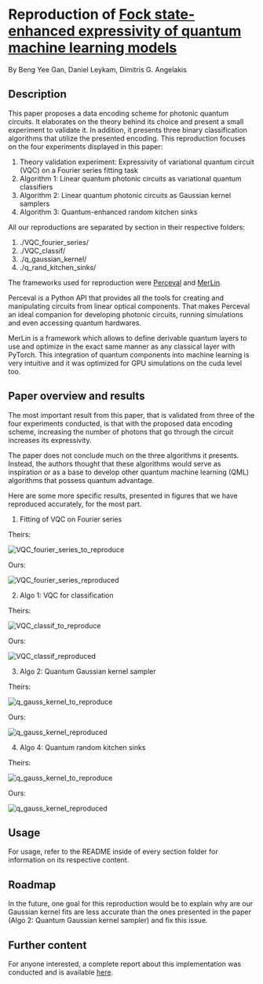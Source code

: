 # Reproduction of [Fock state-enhanced expressivity of quantum machine learning models](https://arxiv.org/abs/2107.05224)
By Beng Yee Gan, Daniel Leykam, Dimitris G. Angelakis
## Description
This paper proposes a data encoding scheme for photonic quantum circuits. It elaborates on the theory behind its choice and present a small experiment to validate it. In addition, it presents three binary classification algorithms that utilize the presented encoding. This reproduction focuses on the four experiments displayed in this paper:
1. Theory validation experiment: Expressivity of variational quantum circuit (VQC) on a Fourier series fitting task
2. Algorithm 1: Linear quantum photonic circuits as variational quantum classifiers
3. Algorithm 2: Linear quantum photonic circuits as Gaussian kernel samplers
4. Algorithm 3: Quantum-enhanced random kitchen sinks

All our reproductions are separated by section in their respective folders:
1. ./VQC_fourier_series/
2. ./VQC_classif/
3. ./q_gaussian_kernel/
4. ./q_rand_kitchen_sinks/

The frameworks used for reproduction were [Perceval](https://perceval.quandela.net) and [MerLin](https://merlinquantum.ai). 

Perceval is a Python API that provides all the tools for creating and manipulating circuits from linear
optical components. That makes Perceval an ideal companion for developing photonic circuits, running
simulations and even accessing quantum hardwares.

MerLin is a framework which allows to define derivable quantum layers to use and optimize in the exact
same manner as any classical layer with PyTorch. This integration of
quantum components into machine learning is very intuitive and it was optimized for GPU simulations
on the cuda level too.

## Paper overview and results
The most important result from this paper, that is validated from three of the four experiments conducted, is that with the proposed data encoding scheme, increasing the number of photons that go through the circuit increases its expressivity.

The paper does not conclude much on the three algorithms it presents. Instead, the authors thought that these algorithms would serve as inspiration or as a base to develop other quantum machine learning (QML) algorithms that possess quantum advantage.

Here are some more specific results, presented in figures that we have reproduced accurately, for the most part.

1. Fitting of VQC on Fourier series

Theirs:

![VQC_fourier_series_to_reproduce](./VQC_fourier_series/results/Fitting_example_and_DOF.png)

Ours:

![VQC_fourier_series_reproduced](./VQC_fourier_series/results/expressive_power_of_the_VQC.png)

2. Algo 1: VQC for classification

Theirs:

![VQC_classif_to_reproduce](./VQC_classif/results/variational_classification.png)

Ours:

![VQC_classif_reproduced](./VQC_classif/results/combined_decision_boundaries.png)

3. Algo 2: Quantum Gaussian kernel sampler

Theirs:

![q_gauss_kernel_to_reproduce](./q_gaussian_kernel/results/Gaussian_kernel-kernel_methods.png)

Ours:

![q_gauss_kernel_reproduced](./q_gaussian_kernel/results/learned_gauss_kernels_best_hps.png)

4. Algo 4: Quantum random kitchen sinks

Theirs:

![q_gauss_kernel_to_reproduce](./q_random_kitchen_sinks/results/Classification-RKS.png)

Ours:

![q_gauss_kernel_reproduced](./q_random_kitchen_sinks/results/q_rand_kitchen_sinks_overall_example.png)

## Usage
For usage, refer to the README inside of every section folder for information on its respective content.

## Roadmap
In the future, one goal for this reproduction would be to explain why are our Gaussian kernel fits are less accurate than the ones presented in the paper (Algo 2: Quantum Gaussian kernel sampler) and fix this issue.

## Further content
For anyone interested, a complete report about this implementation was conducted and is available [here](https://files.quandela.com/index.php/s/kDTGmaF5HijSRxs).
